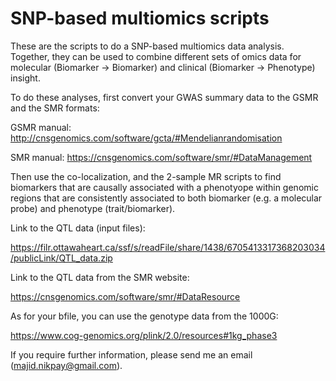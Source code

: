# SNP-based multiomics scripts
These are the scripts to do a SNP-based multiomics data analysis. Together, they can be used to combine different sets of omics data for molecular (Biomarker → Biomarker) and clinical (Biomarker → Phenotype) insight.

To do these analyses, first convert your GWAS summary data to the GSMR and the SMR formats:

GSMR manual: http://cnsgenomics.com/software/gcta/#Mendelianrandomisation

SMR manual: https://cnsgenomics.com/software/smr/#DataManagement

Then use the co-localization, and the 2-sample MR scripts to find biomarkers that are causally associated with a phenotyope within genomic regions that are consistently associated to both biomarker (e.g. a molecular probe) and phenotype (trait/biomarker).

Link to the QTL data (input files):

https://filr.ottawaheart.ca/ssf/s/readFile/share/1438/6705413317368203034/publicLink/QTL_data.zip

Link to the QTL data from the SMR website:

https://cnsgenomics.com/software/smr/#DataResource

As for your bfile, you can use the genotype data from the 1000G:

https://www.cog-genomics.org/plink/2.0/resources#1kg_phase3

If you require further information, please send me an email (majid.nikpay@gmail.com).
